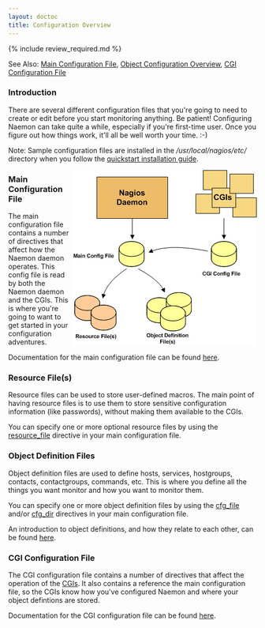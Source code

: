 ```yaml
---
layout: doctoc
title: Configuration Overview
---
```


{% include review_required.md %}


<span class="glyphicon glyphicon-arrow-right"></span> See Also: <a href="configmain.html">Main Configuration File</a>, <a href="configobject.html">Object Configuration Overview</a>, <a href="configcgi.html">CGI Configuration File</a>

### Introduction

There are several different configuration files that you're going to need to create or edit before you start monitoring anything.  Be patient!  Configuring Naemon can take quite a while, especially if you're first-time user.  Once you figure out how things work, it'll all be well worth your time. :-)

<span class="glyphicon glyphicon-pencil"></span> Note: Sample configuration files are installed in the */usr/local/nagios/etc/* directory when you follow the <a href="quickstart.html">quickstart installation guide</a>.

<img src="/images/configoverview.png" border="0" style="float: right" alt="Config Overview" title="Config Overview">

### Main Configuration File

The main configuration file contains a number of directives that affect how the Naemon daemon operates.  This config file is read by both the Naemon daemon and the CGIs.  This is where you're going to want to get started in your configuration adventures.

Documentation for the main configuration file can be found <a href="configmain.html">here</a>.

### Resource File(s)

Resource files can be used to store user-defined macros.  The main point of having resource files is to use them to store sensitive configuration information (like passwords), without making them available to the CGIs.

You can specify one or more optional resource files by using the <a href="configmain.html#resource_file">resource_file</a> directive in your main configuration file.

### Object Definition Files

Object definition files are used to define hosts, services, hostgroups, contacts, contactgroups, commands, etc.  This is where you define all the things you want monitor and how you want to monitor them.

You can specify one or more object definition files by using the <a href="configmain.html#cfg_file">cfg_file</a> and/or <a href="configmain.html#cfg_dir">cfg_dir</a> directives in your main configuration file.

An introduction to object definitions, and how they relate to each other, can be found <a href="configobject.html">here</a>.

### CGI Configuration File

The CGI configuration file contains a number of directives that affect the operation of the <a href="cgis.html">CGIs</a>.  It also contains a reference the main configuration file, so the CGIs know how you've configured Naemon and where your object defintions are stored.

Documentation for the CGI configuration file can be found <a href="configcgi.html">here</a>.
